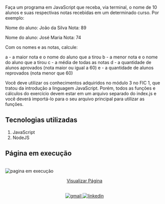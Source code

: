 Faça um programa em JavaScript que receba, via terminal, o nome de 10 alunos e suas respectivas notas recebidas em um determinado curso. Por exemplo:


Nome do aluno: João da Silva
Nota: 89

Nome do aluno: José Maria
Nota: 74


Com os nomes e as notas, calcule:

a - a maior nota e o nome do aluno que a tirou
b - a menor nota e o nome do aluno que a tirou
c - a média de todas as notas
d - a quantidade de alunos aprovados (nota maior ou igual a 60)
e - a quantidade de alunos reprovados (nota menor que 60)


Você deve utilizar os conhecimentos adquiridos no módulo 3 no FIC 1, que tratou da introdução a linguagem JavaScript. Porém, todos as funções e cálculos do exercício devem estar em um arquivo separado do index.js e você deverá importá-lo para o seu arquivo principal para utilizar as funções.

## Tecnologias utilizadas  

1. JavaScript 
2. NodeJS

## Página em execução

<br>
<img src="./" alt="pagina em execução">

<div align="center">

[Visualizar Página](https://replit.com/@GabrielMorozini/exportarfuncoes?v=1)
</div>
<br>

<div align=center>

  <a href="mailto:gabril.dev@gmail.com" >
    <img src="https://img.shields.io/badge/gabril.dev@gmail.com-D14836?style=for-the-badge&logo=gmail&logoColor=white" alt="gmail">
  </a>
  
   <a href="https://www.linkedin.com/in/gabrielmorozini/">
    <img src="https://img.shields.io/badge/linkedin.com/in/gabrielmorozini/-0077B5?style=for-the-badge&logo=linkedin&logoColor=white" alt="linkedin">
  </a>  

</div>

